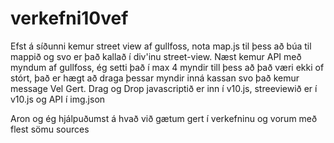 # verkefni10vef


Efst á síðunni kemur street view af gullfoss, nota map.js til þess að búa til mappið og svo er það kallað í div'inu street-view.
Næst kemur API með myndum af gullfoss, ég setti það í max 4 myndir till þess að það væri ekki of stórt, það er hægt að draga þessar myndir inná kassan svo það kemur message Vel Gert.
Drag og Drop javascriptið er inn í v10.js, streeviewið er í v10.js og API í img.json

Aron og ég hjálpuðumst á hvað við gætum gert í verkefninu og vorum með flest sömu sources
